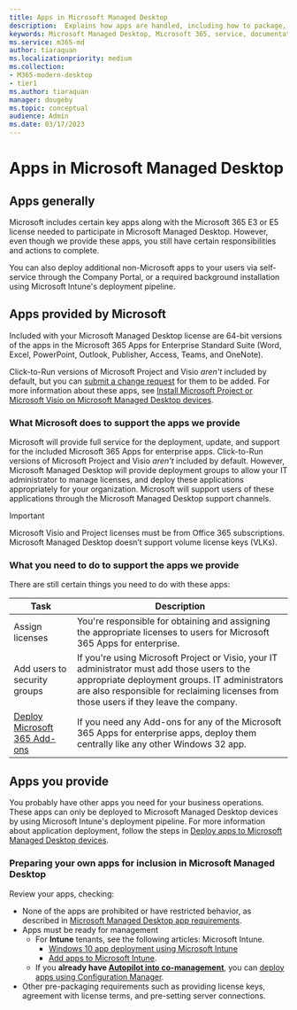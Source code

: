 ```yaml
---
title: Apps in Microsoft Managed Desktop 
description:  Explains how apps are handled, including how to package, deploy, and support them.
keywords: Microsoft Managed Desktop, Microsoft 365, service, documentation
ms.service: m365-md
author: tiaraquan
ms.localizationpriority: medium
ms.collection: 
- M365-modern-desktop
- tier1
ms.author: tiaraquan
manager: dougeby
ms.topic: conceptual
audience: Admin
ms.date: 03/17/2023
---
```


# Apps in Microsoft Managed Desktop

<!--This topic is the target for 2 "Learn more" links in the admin center (aka.ms/app-overview;app-package); also target for link from Online resources (aka.ms/app-overviewmmd-app-prep) do not delete.-->

<!--Applications: supported/onboard/deployment -->

## Apps generally

Microsoft includes certain key apps along with the Microsoft 365 E3 or E5 license needed to participate in Microsoft Managed Desktop. However, even though we provide these apps, you still have certain responsibilities and actions to complete.

You can also deploy additional non-Microsoft apps to your users via self-service through the Company Portal, or a required background installation using Microsoft Intune's deployment pipeline.

## Apps provided by Microsoft

Included with your Microsoft Managed Desktop license are 64-bit versions of the apps in the Microsoft 365 Apps for Enterprise Standard Suite (Word, Excel, PowerPoint, Outlook, Publisher, Access, Teams, and OneNote).

Click-to-Run versions of Microsoft Project and Visio *aren't* included by default, but you can [submit a change request](../operate/support-request.md) for them to be added. For more information about these apps, see [Install Microsoft Project or Microsoft Visio on Microsoft Managed Desktop devices](../operate/project-visio.md).

### What Microsoft does to support the apps we provide

Microsoft will provide full service for the deployment, update, and support for the included Microsoft 365 Apps for enterprise apps. Click-to-Run versions of Microsoft Project and Visio *aren't* included by default. However, Microsoft Managed Desktop will provide deployment groups to allow your IT administrator to manage licenses, and deploy these applications appropriately for your organization. Microsoft will support users of these applications through the Microsoft Managed Desktop support channels.

> [!IMPORTANT]
> Microsoft Visio and Project licenses must be from Office 365 subscriptions. Microsoft Managed Desktop doesn’t support volume license keys (VLKs).

### What you need to do to support the apps we provide

There are still certain things you need to do with these apps:

| Task | Description |
| ------ | ------ |
| Assign licenses | You're responsible for obtaining and assigning the appropriate licenses to users for Microsoft 365 Apps for enterprise. |
| Add users to security groups | If you're using Microsoft Project or Visio, your IT administrator must add those users to the appropriate deployment groups. IT administrators are also responsible for reclaiming licenses from those users if they leave the company. |
| [Deploy Microsoft 365 Add-ons](/microsoft-365/admin/manage/manage-deployment-of-add-ins) | If you need any Add-ons for any of the Microsoft 365 Apps for enterprise apps, deploy them centrally like any other Windows 32 app. |

## Apps you provide

You probably have other apps you need for your business operations. These apps can only be deployed to Microsoft Managed Desktop devices by using Microsoft Intune's deployment pipeline. For more information about application deployment, follow the steps in [Deploy apps to Microsoft Managed Desktop devices](../deploy/deploy-apps.md).

### Preparing your own apps for inclusion in Microsoft Managed Desktop

Review your apps, checking:

- None of the apps are prohibited or have restricted behavior, as described in [Microsoft Managed Desktop app requirements](../prepare/app-requirements.md).
- Apps must be ready for management
    - For **Intune** tenants, see the following articles: Microsoft Intune.
        - [Windows 10 app deployment using Microsoft Intune](/intune/apps-windows-10-app-deploy)
        - [Add apps to Microsoft Intune](/intune/apps-add).
    - If you **already have [Autopilot into co-management](../prepare/autopilot-co-management.md)**, you can [deploy apps using Configuration Manager](../prepare/autopilot-co-management.md#step-2-deploy-applications-in-configuration-manager).
- Other pre-packaging requirements such as providing license keys, agreement with license terms, and pre-setting server connections.
